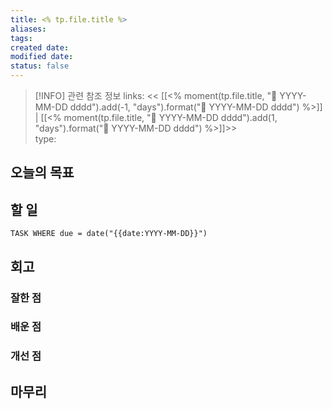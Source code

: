 ```yaml
---
title: <% tp.file.title %>
aliases: 
tags: 
created date: 
modified date: 
status: false
---
```


> [!INFO] 관련 참조 정보
> links: << [[<% moment(tp.file.title, "📅 YYYY-MM-DD dddd").add(-1, "days").format("📅 YYYY-MM-DD dddd") %>]] | [[<% moment(tp.file.title, "📅 YYYY-MM-DD dddd").add(1, "days").format("📅 YYYY-MM-DD dddd") %>]]>>  
> type: 
## 오늘의 목표

## 할 일
```dataview
TASK WHERE due = date("{{date:YYYY-MM-DD}}")
```
## 회고
### 잘한 점

### 배운 점

### 개선 점

## 마무리

